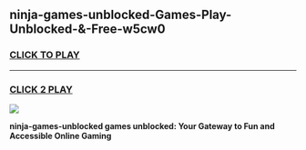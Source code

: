 
## ninja-games-unblocked-Games-Play-Unblocked-&-Free-w5cw0
<h3>
<a href="https://premium76.site?title=ninja-games-unblocked&ref=24A">CLICK TO PLAY</a></h3>
<hr>

<h3>
<a href="https://premium76.site?title=ninja-games-unblocked&ref=24A">CLICK 2 PLAY</a>
  
</h3>

<a href="https://premium76.site?title=ninja-games-unblocked&ref=24A"><img src="https://clearcache.store/games.png"></a>


**ninja-games-unblocked games unblocked: Your Gateway to Fun and Accessible Online Gaming**

